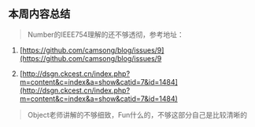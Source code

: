 ## 本周内容总结

> Number的IEEE754理解的还不够透彻，参考地址：

1. [https://github.com/camsong/blog/issues/9](https://github.com/camsong/blog/issues/9

2. [http://dsgn.ckcest.cn/index.php?m=content&c=index&a=show&catid=7&id=1484](http://dsgn.ckcest.cn/index.php?m=content&c=index&a=show&catid=7&id=1484)


> Object老师讲解的不够细致，Fun什么的，不够这部分自己是比较清晰的

